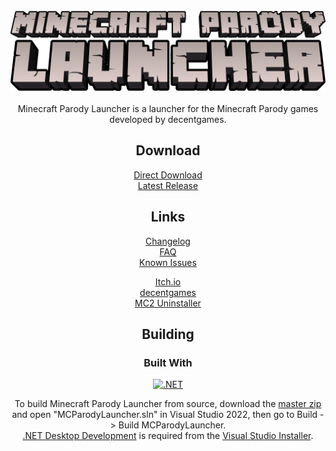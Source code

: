 <br />
<div align="center">
  <a href="https://decentgamestudio.itch.io/mc">
    <img src="https://raw.githubusercontent.com/KilLo445/MCParodyLauncher/master/MCParodyLauncher/Images/logo/logo_full.png" alt="Logo" width=600>
  </a>
<br />
<br />
Minecraft Parody Launcher is a launcher for the Minecraft Parody games developed by decentgames.  
<br />

## Download
[Direct Download](https://github.com/KilLo445/MCParodyLauncher/releases/download/main/MinecraftParodyLauncher.zip)  
[Latest Release](https://github.com/KilLo445/MCParodyLauncher/releases/latest)
  
## Links
[Changelog](https://raw.githubusercontent.com/KilLo445/MCParodyLauncher/master/MCParodyLauncher/changelog.txt)  
[FAQ](https://github.com/KilLo445/MCParodyLauncher/blob/master/FAQ.md)  
[Known Issues](https://github.com/KilLo445/MCParodyLauncher/blob/master/KNOWN_ISSUES.md)  
  
[Itch.io](https://decentgamestudio.itch.io/mc)  
[decentgames](https://killoofficial.wixsite.com/decentgames)  
[MC2 Uninstaller](https://killoofficial.wixsite.com/decentgames/mc2-uninstaller)  

## Building
### Built With

[![.NET][.NET]][.net-url]

To build Minecraft Parody Launcher from source, download the [master zip](https://github.com/KilLo445/MCParodyLauncher/archive/refs/heads/master.zip) and open "MCParodyLauncher.sln" in Visual Studio 2022, then go to Build -> Build MCParodyLauncher.  
[.NET Desktop Development](https://visualstudio.microsoft.com/vs/features/net-development/) is required from the [Visual Studio Installer](https://learn.microsoft.com/en-us/visualstudio/install/modify-visual-studio?view=vs-2022).

[.NET]: https://img.shields.io/badge/.NET_7.0-5C2D91?style=for-the-badge&logo=.net&logoColor=white
[.net-url]: https://dotnet.microsoft.com/en-us/download/dotnet/7.0 
